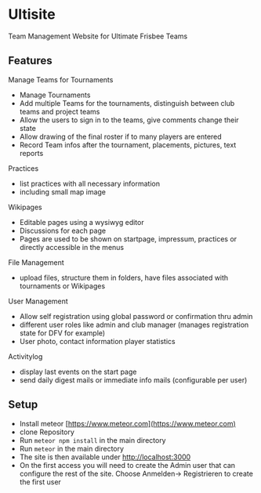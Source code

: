 # Ultisite

Team Management Website for Ultimate Frisbee Teams

## Features

Manage Teams for Tournaments
- Manage Tournaments
- Add multiple Teams for the tournaments, distinguish between club teams and project teams
- Allow the users to sign in to the teams, give comments change their state
- Allow drawing of the final roster if to many players are entered
- Record Team infos after the tournament, placements, pictures, text reports

Practices
- list practices with all necessary information
- including small map image

Wikipages
- Editable pages using a wysiwyg editor
- Discussions for each page
- Pages are used to be shown on startpage, impressum, practices or directly accessible in the menus

File Management
- upload files, structure them in folders, have files associated with tournaments or Wikipages

User Management
- Allow self registration using global password or confirmation thru admin
- different user roles like admin and club manager (manages registration state for DFV for example)
- User photo, contact information player statistics

Activitylog
- display last events on the start page
- send daily digest mails or immediate info mails (configurable per user)

## Setup

- Install meteor [https://www.meteor.com](https://www.meteor.com)
- clone Repository 
- Run `meteor npm install` in the main directory
- Run `meteor` in the main directory
- The site is then available under [http://localhost:3000](http://localhost:3000)
- On the first access you will need to create the Admin user that can configure the rest of the site. Choose Anmelden-> Registrieren to create the first user

